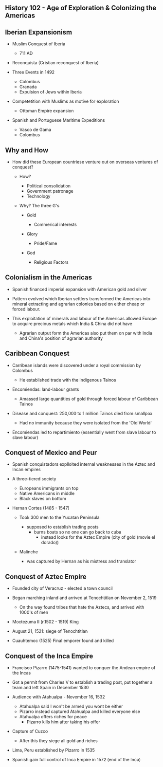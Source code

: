 ## History 102 - Age of Exploration & Colonizing the Americas

## Iberian Expansionism

   * Muslim Conquest of Iberia 
     
     - 711 AD

   * Reconquista (Cristian reconquest of Iberia)

   * Three Events in 1492
      
     - Colombus
     - Granada
     - Expulsion of Jews within Iberia

   * Competetition with Muslims as motive for exploration
      
     - Ottoman Empire expansion

   * Spanish and Portuguese Maritime Expeditions
      
     - Vasco de Gama
     - Colombus

## Why and How

   * How did these European countriese venture out on overseas ventures of conquest?

     - How?
       
       - Political consolidation
       - Government patronage 
       - Technology

     - Why? The three G's
        
       - Gold 
         - Commerical interests
        
       - Glory
         - Pride/Fame
        
       - God
         - Religious Factors

## Colonialism in the Americas 

   * Spanish financed imperial expansion with American gold and silver

   * Pattern evolved which Iberian settlers transformed the Americas into mineral extracting and
      agrarian colonies based on either cheap or forced labour.

   * This exploitation of minerals and labour of the Americas allowed Europe to acquire precious
      metals which India & China did not have

     - Agrarian output form the Americas also put them on par with India and China's position of
        agrarian authority

## Caribbean Conquest

   * Carribean islands were discovered under a royal commission by Colombus
     - He established trade with the indigenous Tainos

   * Encomiendas: land-labour grants
      - Amassed large quantities of gold through forced labour of Caribbean Tainos

   * Disease and conquest: 250,000 to 1 million Tainos died from smallpox
     - Had no immunity because they were isolated from the 'Old World'

   * Encomiendas led to repartimiento (essentially went from slave labour  to slave labour)

## Conquest of Mexico and Peur

   * Spanish conquistadors explloited internal weaknesses in the Aztec and Incan empires

   * A three-tiered society
     - Europeans immigrants on top
     - Native Americans in middle
     - Black slaves on bottom

   * Hernan Cortes (1485 - 1547)
     - Took 300 men to the Yucatan Peninsula
       - supposed to establish trading posts
         - burns boats so no one can go back to cuba
           - instead looks for the Aztec Empire (city of gold (movie el dorado))

     - Malinche
       - was captured by Hernan as his mistress and translator 

## Conquest of Aztec Empire

   * Founded city of Veracruz - elected a town council

   * Began marching inland and arrived at Tenochtitlan on November 2, 1519
     - On the way found tribes that hate the Aztecs, and arrived with 1000's of men

   * Moctezuma II (r.1502 - 1519) King

   * August 21, 1521: siege of Tenochtitlan

   * Cuauhtemoc (1525) Final emporer found and killed 

## Conquest of the Inca Empire

   * Francisco Pizarro (1475-1541) wanted to conquer the Andean empire of the Incas

   * Got a permit from Charles V to establish a trading post, put together a team and left Spain in
     December 1530

   * Audience with Atahualpa - November 16, 1532
     - Atahualpa said I won't be armed you wont be either
     - Pizarro instead captured Atahualpa and killed everyone else
     - Atahualpa offers riches for peace
       - Pizarro kills him after taking his offer

   * Capture of Cuzco
     - After this they siege all gold and riches

   * Lima, Peru established by Pizarro in 1535

   * Spanish gain full control of Inca Empire in 1572 (end of the Inca)
